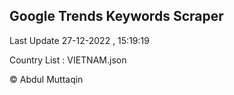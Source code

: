 

## Google Trends Keywords Scraper 
 
Last Update 27-12-2022 , 15:19:19

Country List :
VIETNAM.json



© Abdul Muttaqin 
